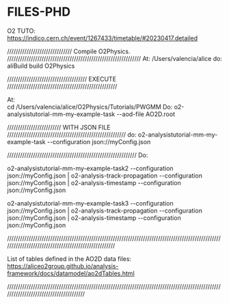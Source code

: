 # FILES-PHD

O2 TUTO:
https://indico.cern.ch/event/1267433/timetable/#20230417.detailed

//////////////////////////////   Compile O2Physics. //////////////////////////////////////////////////////////////
At: 
   /Users/valencia/alice
do: 
    aliBuild build O2Physics

///////////////////////////////////// EXECUTE ///////////////////////////////////////////////////

At:       
cd   /Users/valencia/alice/O2Physics/Tutorials/PWGMM
Do:
o2-analysistutorial-mm-my-example-task --aod-file AO2D.root



///////////////////////// WITH JSON FILE ///////////////////////////////////////////////////////
do:
   o2-analysistutorial-mm-my-example-task --configuration json://myConfig.json


////////////////////////////////////////////////////////////
Do: 

o2-analysistutorial-mm-my-example-task2 --configuration json://myConfig.json | o2-analysis-track-propagation --configuration json://myConfig.json | o2-analysis-timestamp --configuration json://myConfig.json

o2-analysistutorial-mm-my-example-task3 --configuration json://myConfig.json | o2-analysis-track-propagation --configuration json://myConfig.json | o2-analysis-timestamp --configuration json://myConfig.json

/////////////////////////////////////////////////////////////////////////////////////////////////////////////////////////////////////////////////////


List of tables defined in the AO2D data files:
https://aliceo2group.github.io/analysis-framework/docs/datamodel/ao2dTables.html

///////////////////////////////////////////////////////////////////////////////////////////////////////////////////////////////////////
